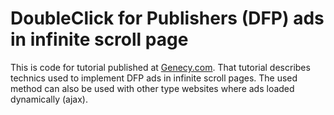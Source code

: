 # DoubleClick for Publishers (DFP) ads in infinite scroll page

This is code for tutorial published at [Genecy.com](https://www.genecy.com/blog/1-how-to-load-dfp-ads-on-pages-with-infinite-contents/). That tutorial describes technics used to implement DFP ads in infinite scroll pages. The used method can also be used with other type websites where ads loaded dynamically (ajax).
